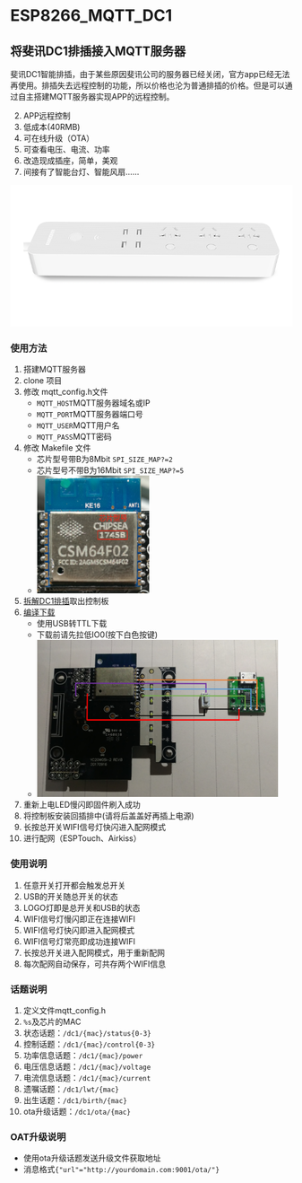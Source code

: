 # ESP8266_MQTT_DC1
## 将斐讯DC1排插接入MQTT服务器

斐讯DC1智能排插，由于某些原因斐讯公司的服务器已经关闭，官方app已经无法再使用。排插失去远程控制的功能，所以价格也沦为普通排插的价格。但是可以通过自主搭建MQTT服务器实现APP的远程控制。

2. APP远程控制
2. 低成本(40RMB)
3. 可在线升级（OTA）
4. 可查看电压、电流、功率
5. 改造现成插座，简单，美观
6. 间接有了智能台灯、智能风扇......


<img src="./image/DC1.png"> 

### 使用方法
1. 搭建MQTT服务器
3. clone 项目
3. 修改 mqtt_config.h文件
    - `MQTT_HOST`MQTT服务器域名或IP
    - `MQTT_PORT`MQTT服务器端口号
    - `MQTT_USER`MQTT用户名
    - `MQTT_PASS`MQTT密码
4. 修改 Makefile 文件
    * 芯片型号带B为8Mbit  `SPI_SIZE_MAP?=2`
    * 芯片型号不带B为16Mbit  `SPI_SIZE_MAP?=5`
    * <img src="./image/型号图.jpg"  height="210" width="200"> 
5. [拆解DC1排插](https://github.com/HoGC/phicomm_dc1-esphome/tree/master/cookbook)取出控制板
6. [编译下载](https://wiki.ai-thinker.com/esp8266)
    * 使用USB转TTL下载
    * 下载前请先拉低IO0(按下白色按键)
    * <img src="./image/下载链接图.png"  height="280" width="430"> 
7. 重新上电LED慢闪即固件刷入成功
8. 将控制板安装回插排中(请将后盖盖好再插上电源)
9. 长按总开关WIFI信号灯快闪进入配网模式
10. 进行配网（ESPTouch、Airkiss）

### 使用说明
1. 任意开关打开都会触发总开关
2. USB的开关随总开关的状态
3. LOGO灯即是总开关和USB的状态
6. WIFI信号灯慢闪即正在连接WIFI
7. WIFI信号灯快闪即进入配网模式
8. WIFI信号灯常亮即成功连接WIFI 
7. 长按总开关进入配网模式，用于重新配网
8. 每次配网自动保存，可共存两个WIFI信息



### 话题说明

1. 定义文件mqtt_config.h
2. `%s`及芯片的MAC
3. 状态话题：`/dc1/{mac}/status{0-3}`
4. 控制话题：`/dc1/{mac}/control{0-3}`
5. 功率信息话题：`/dc1/{mac}/power`
6. 电压信息话题：`/dc1/{mac}/voltage`
7. 电流信息话题：`/dc1/{mac}/current`
8. 遗嘱话题：`/dc1/lwt/{mac}`
9. 出生话题：`/dc1/birth/{mac}`
10. ota升级话题：`/dc1/ota/{mac}`



### OAT升级说明

* 使用ota升级话题发送升级文件获取地址
* 消息格式`{"url"="http://yourdomain.com:9001/ota/"}`
